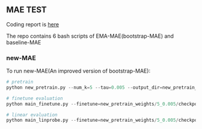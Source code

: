 ## MAE TEST

Coding report is [here](/Report/report.pdf)


The repo contains 6 bash scripts of EMA-MAE(bootstrap-MAE) and baseline-MAE 


### new-MAE
To run new-MAE(An improved version of bootstrap-MAE): 

```python 
# pretrain 
python new_pretrain.py --num_k=5 --tau=0.005 --output_dir=new_pretrain_weights --log_dir=new_pretrain_logs  

# finetune evaluation 
python main_finetune.py --finetune=new_pretrain_weights/5_0.005/checkpoint-199.pth --output_dir=new_finetune_weights --log_dir=new_finetune_logs --additional_info=5_0.005 --device=cuda:0

# linear evaluation 
python main_linprobe.py --finetune=new_pretrain_weights/5_0.005/checkpoint-199.pth --output_dir=new_linear_weights --log_dir=new_linear_logs --additional_info=5_0.005 --device=cuda:0
```